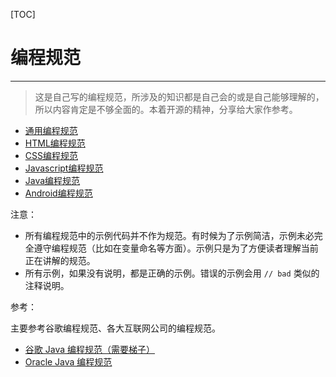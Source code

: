[TOC]
 
# 编程规范
-------------

> 这是自己写的编程规范，所涉及的知识都是自己会的或是自己能够理解的，所以内容肯定是不够全面的。本着开源的精神，分享给大家作参考。

* [通用编程规范](common.md)  
* [HTML编程规范](html.md)
* [CSS编程规范](css.md)
* [Javascript编程规范](javascript.md)
* [Java编程规范](java.md)
* [Android编程规范](android.md)

注意：

* 所有编程规范中的示例代码并不作为规范。有时候为了示例简洁，示例未必完全遵守编程规范（比如在变量命名等方面）。示例只是为了方便读者理解当前正在讲解的规范。
* 所有示例，如果没有说明，都是正确的示例。错误的示例会用 `// bad` 类似的注释说明。

参考：

主要参考谷歌编程规范、各大互联网公司的编程规范。

* [谷歌 Java 编程规范（需要梯子）](http://google-styleguide.googlecode.com/svn/trunk/javaguide.html)
* [Oracle Java 编程规范](http://www.oracle.com/technetwork/java/javase/documentation/codeconvtoc-136057.html)